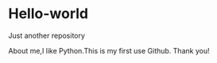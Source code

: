# Hello-world
Just another repository

About me,I like Python.This is my first use Github.
Thank you!
